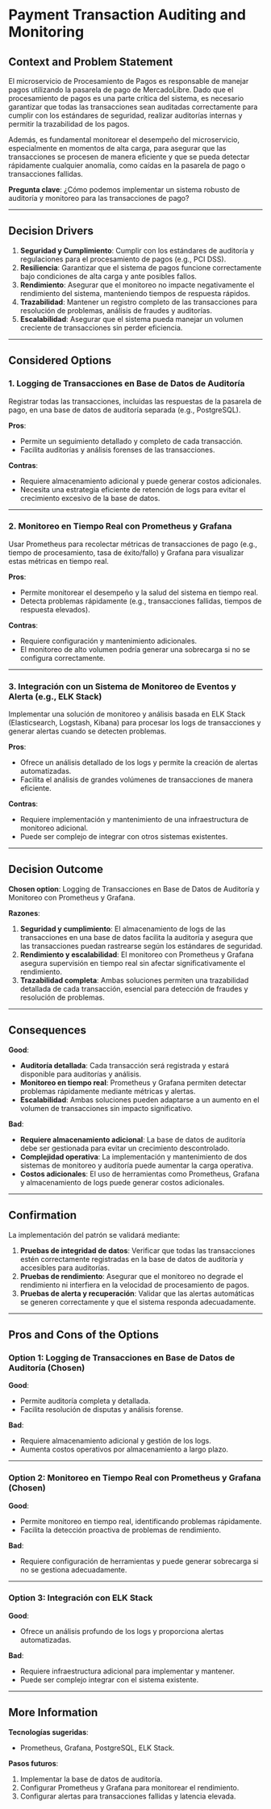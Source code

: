 # Payment Transaction Auditing and Monitoring

## Context and Problem Statement

El microservicio de Procesamiento de Pagos es responsable de manejar pagos utilizando la pasarela de pago de MercadoLibre. Dado que el procesamiento de pagos es una parte crítica del sistema, es necesario garantizar que todas las transacciones sean auditadas correctamente para cumplir con los estándares de seguridad, realizar auditorías internas y permitir la trazabilidad de los pagos.

Además, es fundamental monitorear el desempeño del microservicio, especialmente en momentos de alta carga, para asegurar que las transacciones se procesen de manera eficiente y que se pueda detectar rápidamente cualquier anomalía, como caídas en la pasarela de pago o transacciones fallidas.

**Pregunta clave**: ¿Cómo podemos implementar un sistema robusto de auditoría y monitoreo para las transacciones de pago?

---

## Decision Drivers

1. **Seguridad y Cumplimiento**: Cumplir con los estándares de auditoría y regulaciones para el procesamiento de pagos (e.g., PCI DSS).
2. **Resiliencia**: Garantizar que el sistema de pagos funcione correctamente bajo condiciones de alta carga y ante posibles fallos.
3. **Rendimiento**: Asegurar que el monitoreo no impacte negativamente el rendimiento del sistema, manteniendo tiempos de respuesta rápidos.
4. **Trazabilidad**: Mantener un registro completo de las transacciones para resolución de problemas, análisis de fraudes y auditorías.
5. **Escalabilidad**: Asegurar que el sistema pueda manejar un volumen creciente de transacciones sin perder eficiencia.

---

## Considered Options

### 1. Logging de Transacciones en Base de Datos de Auditoría
Registrar todas las transacciones, incluidas las respuestas de la pasarela de pago, en una base de datos de auditoría separada (e.g., PostgreSQL).

**Pros**:
- Permite un seguimiento detallado y completo de cada transacción.
- Facilita auditorías y análisis forenses de las transacciones.

**Contras**:
- Requiere almacenamiento adicional y puede generar costos adicionales.
- Necesita una estrategia eficiente de retención de logs para evitar el crecimiento excesivo de la base de datos.

---

### 2. Monitoreo en Tiempo Real con Prometheus y Grafana
Usar Prometheus para recolectar métricas de transacciones de pago (e.g., tiempo de procesamiento, tasa de éxito/fallo) y Grafana para visualizar estas métricas en tiempo real.

**Pros**:
- Permite monitorear el desempeño y la salud del sistema en tiempo real.
- Detecta problemas rápidamente (e.g., transacciones fallidas, tiempos de respuesta elevados).

**Contras**:
- Requiere configuración y mantenimiento adicionales.
- El monitoreo de alto volumen podría generar una sobrecarga si no se configura correctamente.

---

### 3. Integración con un Sistema de Monitoreo de Eventos y Alerta (e.g., ELK Stack)
Implementar una solución de monitoreo y análisis basada en ELK Stack (Elasticsearch, Logstash, Kibana) para procesar los logs de transacciones y generar alertas cuando se detecten problemas.

**Pros**:
- Ofrece un análisis detallado de los logs y permite la creación de alertas automatizadas.
- Facilita el análisis de grandes volúmenes de transacciones de manera eficiente.

**Contras**:
- Requiere implementación y mantenimiento de una infraestructura de monitoreo adicional.
- Puede ser complejo de integrar con otros sistemas existentes.

---

## Decision Outcome

**Chosen option**: Logging de Transacciones en Base de Datos de Auditoría y Monitoreo con Prometheus y Grafana.

**Razones**:
1. **Seguridad y cumplimiento**: El almacenamiento de logs de las transacciones en una base de datos facilita la auditoría y asegura que las transacciones puedan rastrearse según los estándares de seguridad.
2. **Rendimiento y escalabilidad**: El monitoreo con Prometheus y Grafana asegura supervisión en tiempo real sin afectar significativamente el rendimiento.
3. **Trazabilidad completa**: Ambas soluciones permiten una trazabilidad detallada de cada transacción, esencial para detección de fraudes y resolución de problemas.

---

## Consequences

**Good**:
- **Auditoría detallada**: Cada transacción será registrada y estará disponible para auditorías y análisis.
- **Monitoreo en tiempo real**: Prometheus y Grafana permiten detectar problemas rápidamente mediante métricas y alertas.
- **Escalabilidad**: Ambas soluciones pueden adaptarse a un aumento en el volumen de transacciones sin impacto significativo.

**Bad**:
- **Requiere almacenamiento adicional**: La base de datos de auditoría debe ser gestionada para evitar un crecimiento descontrolado.
- **Complejidad operativa**: La implementación y mantenimiento de dos sistemas de monitoreo y auditoría puede aumentar la carga operativa.
- **Costos adicionales**: El uso de herramientas como Prometheus, Grafana y almacenamiento de logs puede generar costos adicionales.

---

## Confirmation

La implementación del patrón se validará mediante:
1. **Pruebas de integridad de datos**: Verificar que todas las transacciones estén correctamente registradas en la base de datos de auditoría y accesibles para auditorías.
2. **Pruebas de rendimiento**: Asegurar que el monitoreo no degrade el rendimiento ni interfiera en la velocidad de procesamiento de pagos.
3. **Pruebas de alerta y recuperación**: Validar que las alertas automáticas se generen correctamente y que el sistema responda adecuadamente.

---

## Pros and Cons of the Options

### Option 1: Logging de Transacciones en Base de Datos de Auditoría (Chosen)
**Good**:
- Permite auditoría completa y detallada.
- Facilita resolución de disputas y análisis forense.

**Bad**:
- Requiere almacenamiento adicional y gestión de los logs.
- Aumenta costos operativos por almacenamiento a largo plazo.

---

### Option 2: Monitoreo en Tiempo Real con Prometheus y Grafana (Chosen)
**Good**:
- Permite monitoreo en tiempo real, identificando problemas rápidamente.
- Facilita la detección proactiva de problemas de rendimiento.

**Bad**:
- Requiere configuración de herramientas y puede generar sobrecarga si no se gestiona adecuadamente.

---

### Option 3: Integración con ELK Stack
**Good**:
- Ofrece un análisis profundo de los logs y proporciona alertas automatizadas.

**Bad**:
- Requiere infraestructura adicional para implementar y mantener.
- Puede ser complejo integrar con el sistema existente.

---

## More Information

**Tecnologías sugeridas**:
- Prometheus, Grafana, PostgreSQL, ELK Stack.

**Pasos futuros**:
1. Implementar la base de datos de auditoría.
2. Configurar Prometheus y Grafana para monitorear el rendimiento.
3. Configurar alertas para transacciones fallidas y latencia elevada.
